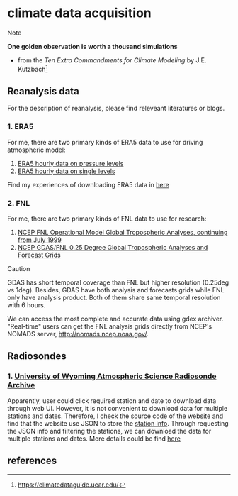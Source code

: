 # climate data acquisition
>[!NOTE]
> **One golden observation is worth a thousand simulations**
> - from the _Ten Extra Commandments for Climate Modeling_ by J.E. Kutzbach[^1]

## Reanalysis data
For the description of reanalysis, please find releveant literatures or blogs. 

### 1. ERA5

For me, there are two primary kinds of ERA5 data to use for driving atmospheric model:
1. [ERA5 hourly data on pressure levels](https://cds.climate.copernicus.eu/datasets/reanalysis-era5-pressure-levels?tab=overview)
2. [ERA5 hourly data on single levels](https://cds.climate.copernicus.eu/datasets/reanalysis-era5-single-levels?tab=overview)

Find my experiences of downloading ERA5 data in [here](./ERA5/How_to_download_ERA5_dataset.md)

### 2. FNL 

For me, there are two primary kinds of FNL data to use for research:

1. [NCEP FNL Operational Model Global Tropospheric Analyses, continuing from July 1999](https://gdex.ucar.edu/datasets/d083002/)
2. [NCEP GDAS/FNL 0.25 Degree Global Tropospheric Analyses and Forecast Grids](https://gdex.ucar.edu/datasets/d083003/)

>[!CAUTION]
>GDAS has short temporal coverage than FNL but higher resolution (0.25deg vs 1deg). Besides, GDAS have both analysis and forecasts grids while FNL only have analysis product. Both of them share same temporal resolution with 6 hours. 

We can access the most complete and accurate data using gdex archiver. "Real-­time" users can get the FNL analysis grids directly from NCEP's NOMADS server, http://nomads.ncep.noaa.gov/.

## Radiosondes 

### 1. [University of Wyoming Atmospheric Science Radiosonde Archive](https://weather.uwyo.edu/upperair/sounding.shtml)

Apparently, user could click required station and date to download data through web UI. However, it is not convenient to download data for multiple stations and dates. Therefore, I check the source code of the website and find that the website use JSON to store the [station info](./uwyo/stations.json). Through requesting the JSON info and filtering the stations, we can download the data for multiple stations and dates. More details could be find [here](./uwyo/download_uwyo_sounding.py)


## references 
[^1]: https://climatedataguide.ucar.edu/
